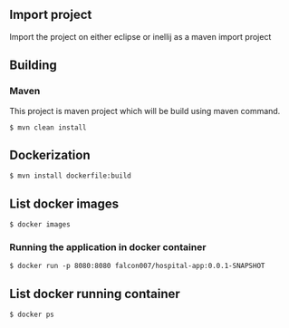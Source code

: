 ## Import project
Import the project on either eclipse or inellij as a maven import project

## Building

### Maven
This project is maven project which will be build using maven command.

```
$ mvn clean install
```

## Dockerization

```
$ mvn install dockerfile:build
```
## List docker images
```
$ docker images
```

### Running the application in docker container

```
$ docker run -p 8080:8080 falcon007/hospital-app:0.0.1-SNAPSHOT 
```

## List docker running container

```
$ docker ps
```
